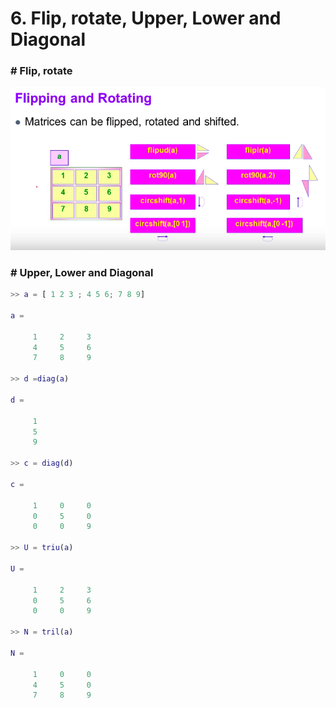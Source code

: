 # 6. Flip, rotate, Upper, Lower and Diagonal



### # Flip, rotate

![Flip,rotate](Flip,rotate.png)



### # Upper, Lower and Diagonal

```matlab
>> a = [ 1 2 3 ; 4 5 6; 7 8 9]

a =

     1     2     3
     4     5     6
     7     8     9

>> d =diag(a)

d =

     1
     5
     9

>> c = diag(d)

c =

     1     0     0
     0     5     0
     0     0     9

>> U = triu(a)

U =

     1     2     3
     0     5     6
     0     0     9

>> N = tril(a)

N =

     1     0     0
     4     5     0
     7     8     9
```







